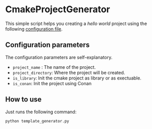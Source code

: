 # CmakeProjectGenerator
This simple script helps you creating a _hello world_ project using the following [configuration file](configuration.json).

## Configuration parameters
The configuration parameters are self-explanatory.
- ```project_name``` : The name of the project.
- ```project_directory```: Where the project will be created.
- ```is_library```: Init the cmake project as library or as exectuable.
- ```is_conan```: Init the project using Conan

## How to use 
Just runs the following command:
```python
python template_generator.py
```


